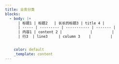 ```yaml
---
title: 业务分类
blocks:
  - body: |+
      | 标题1 | 标题2   | 长长的标题3 | title 4 |
      | ----- | --------- | ----------- | ------- |
      | 内容1 | content 2 |             |         |
      | 行3  | line3     | column 3    |         |


    color: default
    _template: content
---
```



